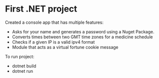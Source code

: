 # First .NET project
Created a console app that has multiple features:
- Asks for your name and generates a password using a Nuget Package.
- Converts times between two GMT time zones for a medicine schedule
- Checks if a given IP is a valid ipv4 format
- Module that acts as a virtual fortune cookie message

To run project:
- dotnet build
- dotnet run